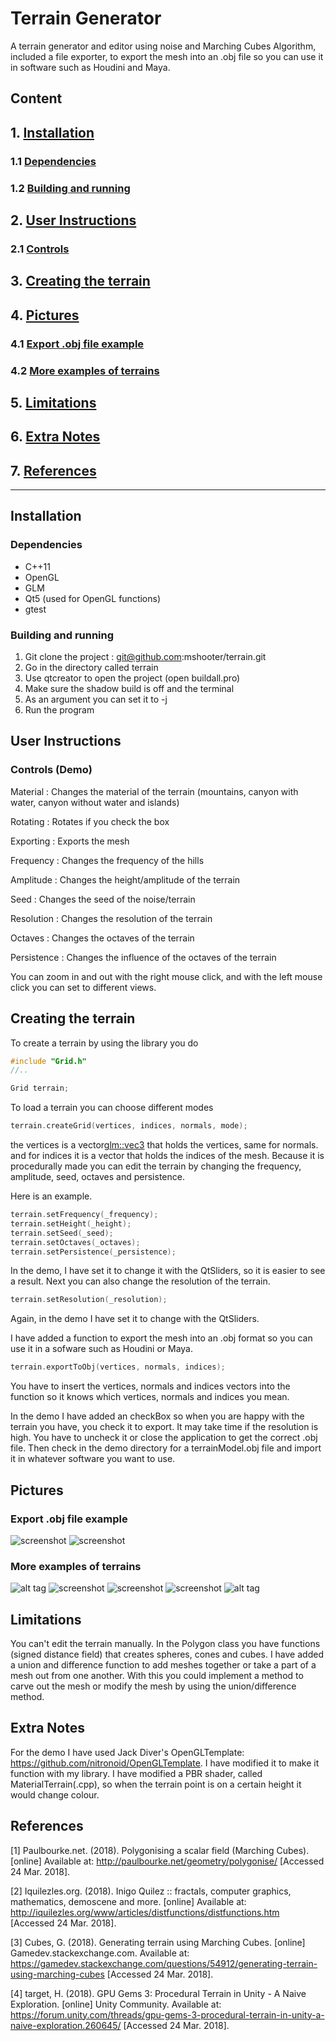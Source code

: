 # Terrain Generator

A terrain generator and editor using noise and Marching Cubes Algorithm, included a file exporter, to export the mesh into an .obj file so you can use it in software such as Houdini and Maya. 

## Content
## 1. **[Installation](#installation)**
### 1.1 **[Dependencies](#dependencies)**
### 1.2 **[Building and running](#building-and-running)**
## 2. **[User Instructions](#user-instructions)**
### 2.1 **[Controls](#controls)**
## 3. **[Creating the terrain](#creating-the-terrain)**
## 4. **[Pictures](#pictures)**
### 4.1 **[Export .obj file example](#export-.obj-file-example)**
### 4.2 **[More examples of terrains](#more-examples-of-terrains)**
## 5. **[Limitations](#limitations)**
## 6. **[Extra Notes](#extra-notes)**
## 7. **[References](#references)**
-------------------------------------------------------------
## **Installation**
### **Dependencies** 
* C++11
* OpenGL 
* GLM 
* Qt5 (used for OpenGL functions)
* gtest
### **Building and running** 
1. Git clone the project : git@github.com:mshooter/terrain.git 
2. Go in the directory called terrain 
3. Use qtcreator to open the project (open buildall.pro)
4. Make sure the shadow build is off and the terminal 
5. As an argument you can set it to -j 
6. Run the program
## **User Instructions** 
### Controls (Demo)
Material : Changes the material of the terrain (mountains, canyon with water, canyon without water and islands)

Rotating : Rotates if you check the box 

Exporting : Exports the mesh 

Frequency : Changes the frequency of the hills

Amplitude : Changes the height/amplitude of the terrain

Seed : Changes the seed of the noise/terrain

Resolution : Changes the resolution of the terrain

Octaves : Changes the octaves of the terrain

Persistence : Changes the influence of the octaves of the terrain 

You can zoom in and out with the right mouse click, and with the left mouse click you can set to different views.
## **Creating the terrain** 
To create a terrain by using the library you do 
```C++
#include "Grid.h"
//.. 

Grid terrain;
```
To load a terrain you can choose different modes
```c++
terrain.createGrid(vertices, indices, normals, mode);
```
the vertices is a vector<glm::vec3> that holds the vertices, same for normals. 
and for indices it is a vector<GLushort> that holds the indices of the mesh.
Because it is procedurally made you can edit the terrain by changing the frequency, amplitude, seed, octaves and persistence. 

Here is an example. 
```C++
terrain.setFrequency(_frequency);
terrain.setHeight(_height);
terrain.setSeed(_seed);
terrain.setOctaves(_octaves);
terrain.setPersistence(_persistence);
```
In the demo, I have set it to change it with the QtSliders, so it is easier to see a result.
Next you can also change the resolution of the terrain. 
```c++
terrain.setResolution(_resolution);
```
Again, in the demo I have set it to change with the QtSliders. 

I have added a function to export the mesh into an .obj format so you can use it in a sofware such as Houdini or Maya. 
```c++
terrain.exportToObj(vertices, normals, indices);
```
You have to insert the vertices, normals and indices vectors into the function so it knows which vertices, normals and indices you mean. 

In the demo I have added an checkBox so when you are happy with the terrain you have, you check it to export. It may take time if the resolution is high. You have to uncheck it or close the application to get the correct .obj file. 
Then check in the demo directory for a terrainModel.obj file and import it in whatever software you want to use.
## **Pictures**
### **Export .obj file example**
![screenshot](https://github.com/mshooter/terrain/blob/master/READMEImages/Houdini_0.png=100x100)
![screenshot](https://github.com/mshooter/terrain/blob/master/READMEImages/Houdini_02.png=100x100)
### **More examples of terrains**
![alt tag](https://github.com/mshooter/terrain/blob/master/READMEImages/mountain.png=100x100)
![screenshot](https://github.com/mshooter/terrain/blob/master/READMEImages/canyon.png=100x100)
![screenshot](https://github.com/mshooter/terrain/blob/master/READMEImages/Island.png=100x100)
![screenshot](https://github.com/mshooter/terrain/blob/master/READMEImages/Canyon2.png=100x100)
![alt tag](https://github.com/mshooter/terrain/blob/master/READMEImages/Caves.png=100x100)
## **Limitations** 
You can't edit the terrain manually. In the Polygon class you have functions (signed distance field) that creates spheres, cones and cubes. I have added a union and difference function to add meshes together or take a part of a mesh out from one another. With this you could implement a method to carve out the mesh or modify the mesh by using the union/difference method.
## **Extra Notes** 
For the demo I have used Jack Diver's OpenGLTemplate: https://github.com/nitronoid/OpenGLTemplate. I have modified it to make it function with my library. I have modified a PBR shader, called MaterialTerrain(.cpp), so when the terrain point is on a certain height it would change colour. 
## **References** 
[1] Paulbourke.net. (2018). Polygonising a scalar field (Marching Cubes). [online] Available at: http://paulbourke.net/geometry/polygonise/ [Accessed 24 Mar. 2018].

[2] Iquilezles.org. (2018). Inigo Quilez :: fractals, computer graphics, mathematics, demoscene and more. [online] Available at: http://iquilezles.org/www/articles/distfunctions/distfunctions.htm [Accessed 24 Mar. 2018].

[3] Cubes, G. (2018). Generating terrain using Marching Cubes. [online] Gamedev.stackexchange.com. Available at: https://gamedev.stackexchange.com/questions/54912/generating-terrain-using-marching-cubes [Accessed 24 Mar. 2018].

[4] target, H. (2018). GPU Gems 3: Procedural Terrain in Unity - A Naive Exploration. [online] Unity Community. Available at: https://forum.unity.com/threads/gpu-gems-3-procedural-terrain-in-unity-a-naive-exploration.260645/ [Accessed 24 Mar. 2018].

